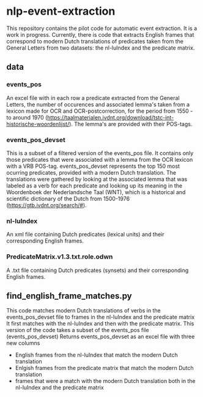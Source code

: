 # nlp-event-extraction
This repository contains the pilot code for automatic event extraction. It is a work in progress.
Currently, there is code that extracts English frames that correspond to modern Dutch translations of predicates taken from the General Letters from two datasets: the nl-luIndex and the predicate matrix. 

## data
### events_pos
An excel file with in each row a predicate extracted from the General Letters, the number of occurences and associated lemma's taken from a lexicon made for OCR and OCR-postcorrection, for the period from 1550 - to around 1970 (https://taalmaterialen.ivdnt.org/download/tstc-int-historische-woordenlijst/). The lemma's are provided with their POS-tags. 

### events_pos_devset
This is a subset of a filtered version of the events_pos file. It contains only those predicates that were associated with a lemma from the OCR lexicon with a VRB POS-tag. events_pos_devset represents the top 150 most ocurring predicates, provided with a modern Dutch translation. The translations were gathered by looking at the associated lemma that was labeled as a verb for each predicate and looking up its meaning in the Woordenboek der Nederlandsche Taal (WNT), which is a historical and scientific dictionary of the Dutch from 1500-1976 (https://gtb.ivdnt.org/search/#).

### nl-luIndex
An xml file containing Dutch predicates (lexical units) and their corresponding English frames.

### PredicateMatrix.v1.3.txt.role.odwn
A .txt file containing Dutch predicates (synsets) and their corresponding English frames.

## find_english_frame_matches.py
This code matches modern Dutch translations of verbs in the events_pos_devset file to frames in the nl-luIndex and the predicate matrix
It first matches with the nl-luIndex and then with the predicate matrix. 
This version of the code takes a subset of the events_pos file (events_pos_devset)
Returns events_pos_devset as an excel file with three new columns
- English frames from the nl-luIndex that match the modern Dutch translation
- Enlgish frames from the predicate matrix that match the modern Dutch translation
- frames that were a match with the modern Dutch translation both in the nl-luIndex and the predicate matrix
